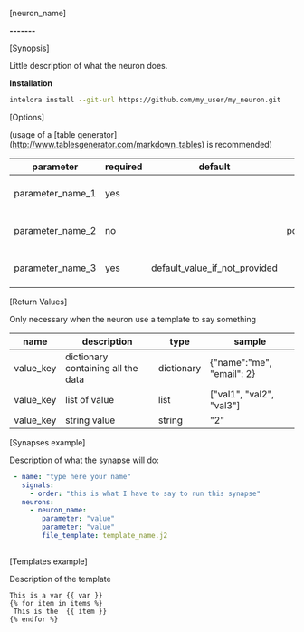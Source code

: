 [neuron_name]

**-------**

[Synopsis]

Little description of what the neuron does.

**Installation**

```bash
intelora install --git-url https://github.com/my_user/my_neuron.git
```

[Options]

(usage of a [table generator] (http://www.tablesgenerator.com/markdown_tables) is recommended)

| parameter        | required | default                       | choices                           | comments                     |
|------------------|----------|-------------------------------|-----------------------------------|------------------------------|
| parameter_name_1 | yes      |                               |                                   | description of the parameter |
| parameter_name_2 | no       |                               | possible_value_1,possible_value_2 | description of the parameter |
| parameter_name_3 | yes      | default_value_if_not_provided |                                   | description of the parameter |


[Return Values]

Only necessary when the neuron use a template to say something

| name      | description                        | type       | sample                    |
|-----------|------------------------------------|------------|---------------------------|
| value_key | dictionary containing all the data | dictionary | {"name":"me", "email": 2} |
| value_key | list of value                      | list       | ["val1", "val2", "val3"]  |
| value_key | string value                       | string     | "2"                       |


[Synapses example]

Description of what the synapse will do:

```yml
 - name: "type here your name"
   signals:
     - order: "this is what I have to say to run this synapse"
   neurons:      
     - neuron_name:
        parameter: "value"
        parameter: "value"
        file_template: template_name.j2
    
```

[Templates example] 

Description of the template

```
This is a var {{ var }} 
{% for item in items %}
 This is the  {{ item }}  
{% endfor %}
```
